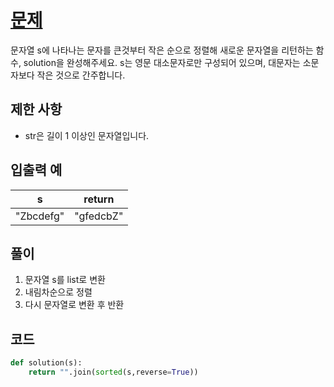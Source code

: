 # [문제](https://programmers.co.kr/learn/courses/30/lessons/12917)  
문자열 s에 나타나는 문자를 큰것부터 작은 순으로 정렬해 새로운 문자열을 리턴하는 함수, solution을 완성해주세요.
s는 영문 대소문자로만 구성되어 있으며, 대문자는 소문자보다 작은 것으로 간주합니다.

## 제한 사항  
- str은 길이 1 이상인 문자열입니다.
## 입출력 예  
|s|return|
|-----|----|
|"Zbcdefg"	|"gfedcbZ"|

## 풀이  
1. 문자열 s를 list로 변환
1. 내림차순으로 정렬
1. 다시 문자열로 변환 후 반환
## 코드  

```python
def solution(s):
    return "".join(sorted(s,reverse=True))
```

